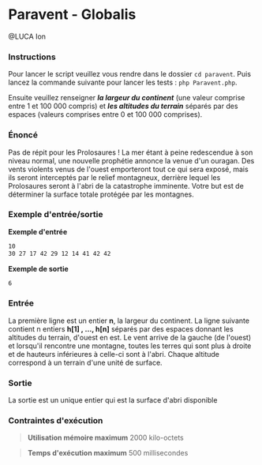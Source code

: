 # Paravent - Globalis
@LUCA Ion

### Instructions
Pour lancer le script veuillez vous rendre dans le dossier `cd paravent`.
Puis lancez la commande suivante pour lancer les tests : `php Paravent.php`.

Ensuite veuillez renseigner ***la largeur du continent*** (une valeur comprise entre 1 et 100 000 compris) et ***les altitudes du terrain*** séparés par des espaces (valeurs comprises entre 0 et 100 000 comprises).
 
### Énoncé
Pas de répit pour les Prolosaures ! La mer étant à peine redescendue à son niveau normal, une nouvelle prophétie annonce la venue d'un ouragan.
Des vents violents venus de l'ouest emporteront tout ce qui sera exposé, mais ils seront interceptés par le relief montagneux, derrière lequel les
Prolosaures seront à l'abri de la catastrophe imminente.
Votre but est de déterminer la surface totale protégée par les montagnes. 

### Exemple d'entrée/sortie
**Exemple d'entrée**
```bash
10
30 27 17 42 29 12 14 41 42 42
```
**Exemple de sortie**
```bash
6
```
### Entrée
La première ligne est un entier **n**, la largeur du continent.
La ligne suivante contient n entiers **h[1] , …, h[n]** séparés par des espaces donnant les altitudes du terrain, d'ouest en est.
Le vent arrive de la gauche (de l'ouest) et lorsqu'il rencontre une montagne, toutes les terres qui sont plus à droite et de hauteurs inférieures à celle-ci
sont à l'abri.
Chaque altitude correspond à un terrain d'une unité de surface.
 
### Sortie
La sortie est un unique entier qui est la surface d'abri disponible

### Contraintes d'exécution
>**Utilisation mémoire maximum**
2000 kilo-octets

>**Temps d'exécution maximum**
500 millisecondes